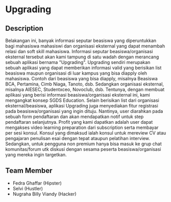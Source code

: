 # Upgrading

## Description
Belakangan ini, banyak informasi seputar beasiswa yang diperuntukkan bagi mahasiswa mahasiswi dan organisasi eksternal yang dapat menambah relasi dan soft skill mahasiswa. Informasi seputar beasiswa/organisasi eksternal tersebut akan kami tampung di satu wadah dengan merancang sebuah aplikasi bernama "Upgrading". Upgrading sendiri merupakan sebuah aplikasi yang dapat memberikan informasi valid yang berisikan list beasiswa maupun organisasi di luar kampus yang bisa diapply oleh mahasiswa. Contoh dari beasiswa yang bisa diapply, misalnya Beasiswa BCA, Pertamina, Cimb Niaga, Tanoto, dsb. Sedangkan organisasi eksternal, misalnya AIESEC, Studentxceo, Novoclub, dsb. Tentunya, dengan membuat aplikasi yang berisi informasi beasiswa/organisasi eksternal ini, kami mengangkat konsep SGDS Education. Selain berisikan list dari organisasi eksternal/beasiswa, aplikasi Upgrading juga menyediakan fitur registrasi pada beasiswa/organisasi yang ingin dituju. Nantinya, user diarahkan pada sebuah form pendaftaran dan akan mendapatkan notif untuk step pendaftaran selanjutnya. Profit yang kami dapatkan adalah user dapat mengakses video learning preparation dari subscription serta membayar per sesi konsul. Konsul yang dimaksud ialah konsul untuk mereview CV atau pengajaran penulisan esai dengan tepat ataupun pelatihan interview. Sedangkan, untuk pengguna non premium hanya bisa masuk ke grup chat komunitas/forum utk diskusi dengan sesama peserta beasiswa/organisasi yang mereka ingin targetkan.


## Team Member
 - Fedra Ghaffar (Hipster)
 - Selvi (Hustler)
 - Nugraha Billy Viandy (Hacker) 
